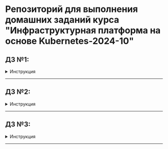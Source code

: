 # Репозиторий для выполнения домашних заданий курса "Инфраструктурная платформа на основе Kubernetes-2024-10" 

## ДЗ №1:

<details><summary>Инструкция</summary>

### В процессе сделано:
 - Склонирован репозиторий:
    ```bash
    git clone https://github.com/Kuber-2024-10OTUS/klimenko-sergey_repo.git
    ```
 - Создана директория для ДЗ и произведено перемещение в нее:
    ```bash
    mkdir kubernetes-intro
    ```
    ```bash
    cd klimenko-sergey_repo/kubernetes-intro
    ```
 - Написаны манифесты для создания пространства имен - **namespace.yaml** и запуска "пода" - **pod.yaml**

### Как запустить проект:
 - Выполнить команду создания пространства имен в директории **klimenko-sergey_repo/kubernetes-intro**:
    ```bash
    kubectl apply -f namespace.yaml
    ```
 - Выполнить команду запуска "пода":
    ```bash
    kubectl apply -f pod.yaml
    ```

### Как проверить работоспособность:
 - Проверить наличие статуса "Running" "пода", выполнив команду:
    ```bash
    kubectl get pods -n homework
    ```
 - Проверить наличие файла **index.html** в директории пода **/homework**, выполнив команду:
    ```bash
    kubectl exec -ti -n homework init-demo -- bash
    ```
    ```bash
    ls -la /homework
    ```

</details>

---

## ДЗ №2:

<details><summary>Инструкция</summary>

## В процессе сделано:
 - Создана директория для ДЗ и произведено перемещение в нее:
    ```bash
    mkdir kubernetes-controllers
    ```
    ```bash
    cd klimenko-sergey_repo/kubernetes-controllers
    ```
 - Написаны манифесты для создания пространства имен - **namespace.yaml** и запуска "деплоймента" - **deployment.yaml**
 - Добавлена метка ноды:
    ```bash
    kubectl label nodes <node_name> homework=true
    ```

## Как запустить проект:
 - Выполнить команду создания пространства имен в директории **klimenko-sergey_repo/kubernetes-controllers**:
    ```bash
    kubectl apply -f namespace.yaml
    ```
 - Выполнить команду запуска "деплоймента":
    ```bash
    kubectl apply -f deployment.yaml
    ```

## Как проверить работоспособность:
 - Проверить наличие статуса "Running" "подов", выполнив команду:
    ```bash
    kubectl get pods -n homework
    ```
 - Проверить наличие файла **index.html** в директории одного из "подов" **/homework**, выполнив команду:
    ```bash
    kubectl exec -ti -n homework <pod_name> -- bash
    ```
    ```bash
    ls -la /homework
    ```

</details>

---

## ДЗ №3:

<details><summary>Инструкция</summary>



</details>

---
